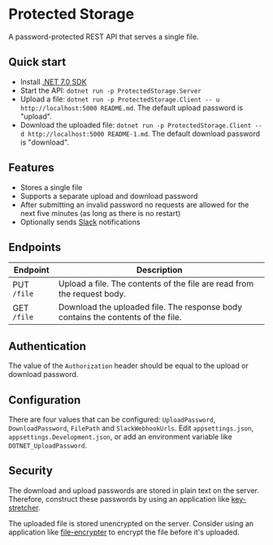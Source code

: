 # Protected Storage
A password-protected REST API that serves a single file.

## Quick start
- Install [.NET 7.0 SDK](https://dotnet.microsoft.com/download/dotnet/7.0)
- Start the API: `dotnet run -p ProtectedStorage.Server`
- Upload a file: `dotnet run -p ProtectedStorage.Client -- u http://localhost:5000 README.md`. The default upload password is "upload".
- Download the uploaded file: `dotnet run -p ProtectedStorage.Client -- d http://localhost:5000 README-1.md`. The default download password is "download".

##  Features
- Stores a single file
- Supports a separate upload and download password
- After submitting an invalid password no requests are allowed for the next five minutes (as long as there is no restart)
- Optionally sends [Slack](https://slack.com/) notifications

## Endpoints
| Endpoint | Description |
| --- | --- |
| PUT `/file` | Upload a file. The contents of the file are read from the request body. |
| GET `/file` | Download the uploaded file. The response body contains the contents of the file. |

## Authentication
The value of the `Authorization` header should be equal to the upload or download password.

## Configuration
There are four values that can be configured: `UploadPassword`, `DownloadPassword`, `FilePath` and `SlackWebhookUrls`. Edit `appsettings.json`, `appsettings.Development.json`, or add an environment variable like `DOTNET_UploadPassword`.

## Security
The download and upload passwords are stored in plain text on the server. Therefore, construct these passwords by using an application like [key-stretcher](https://github.com/rdragon/key-stretcher).

The uploaded file is stored unencrypted on the server. Consider using an application like [file-encrypter](https://github.com/rdragon/file-encrypter) to encrypt the file before it's uploaded.